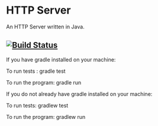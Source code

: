 # HTTP Server
An HTTP Server written in Java.

[![Build Status](https://travis-ci.org/td-extreme/HTTPServer.svg?branch=master)](https://travis-ci.org/td-extreme/HTTPServer)
----

If you have gradle installed on your machine:

To run tests :  gradle test

To run the program: gradle run

If you do not already have gradle installed on your machine:

To run tests: gradlew test

To run the program: gradlew run
